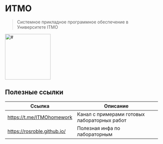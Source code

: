 # ИТМО

> Системное прикладное программное обеспечение в Университете IТМО<br>

<img alt="#" src="" height="150">

## Полезные ссылки

| Ссылка | Описание |
| --- | --- |
| https://t.me/ITMOhomework | Канал с примерами готовых лабораторных работ |
| https://rosroble.github.io/ | Полезная инфа по лабораторным |
